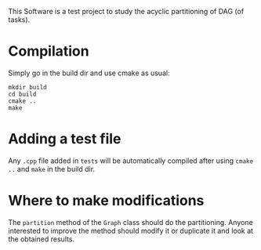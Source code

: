 This Software is a test project to study the acyclic partitioning of DAG (of tasks).

# Compilation

Simply go in the build dir and use cmake as usual:
```
mkdir build
cd build
cmake ..
make
```

# Adding a test file

Any `.cpp` file added in `tests` will be automatically compiled after using `cmake ..` and `make` in the build dir.

# Where to make modifications

The `partition` method of the `Graph` class should do the partitioning.
Anyone interested to improve the method should modify it or duplicate it and look at the obtained results.
